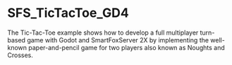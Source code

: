 # SFS_TicTacToe_GD4
The Tic-Tac-Toe example shows how to develop a full multiplayer turn-based game with Godot and SmartFoxServer 2X by implementing the well-known paper-and-pencil game for two players also known as Noughts and Crosses. 
